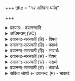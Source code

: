 +++
title = "१२ अश्विना घर्मम्"

+++
<details><summary>पदपाठः - दयानन्दादि</summary>

अश्वि॑ना। घ॒र्मम्। पा॒त॒म्। हार्द्वा॑नम्। अहः॑। दि॒वाभिः॑। ऊ॒तिभि॒रित्यू॒तिऽभिः॑। त॒न्त्रा॒यिणे॑। नमः॑। द्यावा॑पृथि॒वीभ्या॑म्। १२।
</details>

<details><summary>अधिमन्त्रम् (VC)</summary>

- अश्विनौ देवते
- दीर्घतमा ऋषिः
- आर्ची पङ्क्तिः
- पञ्चमः
</details>

<details><summary>दयानन्द-सरस्वती (हि) - विषयः</summary>

फिर उसी विषय को अगले मन्त्र में कहा है ॥
</details>

<details><summary>दयानन्द-सरस्वती (हि) - पदार्थः</summary>

पदार्थान्वयभाषाः -  हे (अश्विना) सुशिक्षित स्त्री-पुरुष ! तुम (अहः) प्रतिदिन (दिवाभिः) दिन-रात वर्त्तमान (ऊतिभिः) रक्षादि क्रियाओं से (तन्त्रायिणे) शिल्पविद्या के शास्त्रों को जानने वा प्राप्त होने के लिये (हार्द्वानम्) हृदय को प्राप्त हुए ज्ञानसम्बन्धी (घर्मम्) यज्ञ की (पातम्) रक्षा करो और (द्यावापृथिवीभ्याम्) सूर्य और आकाश के सम्बन्ध से शिल्पशास्त्रज्ञ पुरुष के लिये (नमः) अन्न को देओ ॥१२ ॥
</details>

<details><summary>दयानन्द-सरस्वती (हि) - भावार्थः</summary>

भावार्थभाषाः -  जैसे भूमि और सूर्य परस्पर उपकारी हुए साथ वर्त्तमान हैं, वैसे मित्रभाव से युक्त स्त्री-पुरुष निरन्तर वर्त्ता करें ॥१२ ॥
</details>

<details><summary>दयानन्द-सरस्वती (सं) - विषयः</summary>

पुनस्तमेव विषयमाह ॥
</details>

<details><summary>दयानन्द-सरस्वती (सं) - पदार्थः</summary>

पदार्थान्वयभाषाः -  हे अश्विना स्त्रीपुरुषौ ! युवामहर्दिवाभिरूतिभिस्तन्त्रायिणे हार्द्वानं घर्मं पातं द्यावापृथिवीभ्यां तन्त्रायिणे नमो दत्तम् ॥१२ ॥
</details>

<details><summary>दयानन्द-सरस्वती (सं) - भावार्थः</summary>

भावार्थभाषाः -  यथा भूमिसूर्य्यौ सदा परस्परोपकारिणौ सह वर्त्तेते, तथा सौहार्देन सहितौ सततं स्त्रीपुरुषौ वर्त्तेयाताम् ॥१२ ॥
</details>

<details><summary>सविता जोशी ← दयानन्दः (म) - भावार्थः</summary>

भावार्थभाषाः -  पृथ्वी व सूर्य जसे परस्पर उपकार करून बरोबर राहतात. तसे स्री-पुरुषांनी परस्पर वर्तन करावे.
</details>